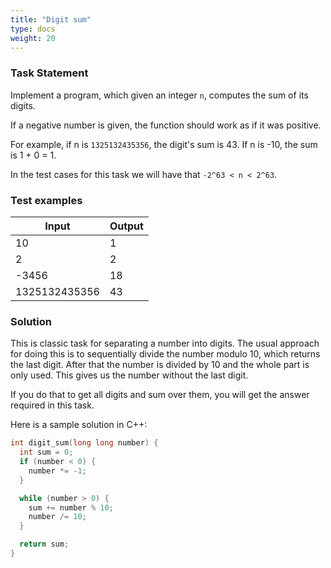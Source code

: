 ```yaml
---
title: "Digit sum"
type: docs
weight: 20
---
```

### Task Statement

Implement a program, which given an integer ```n```, computes the sum of its digits.

If a negative number is given, the function should work as if it was positive.

For example, if n is ```1325132435356```, the digit's sum is 43.
If n is -10, the sum is 1 + 0 = 1.

In the test cases for this task we will have that `-2^63 < n < 2^63`.

### Test examples

| Input | Output |
|--------|----------|
| 10 | 1 |
| 2 | 2 |
| -3456 | 18 |
| 1325132435356 | 43|


### Solution

This is classic task for separating a number into digits. The usual approach for doing this is to sequentially divide the number modulo 10, which returns the last digit. After that the number is divided by 10 and the whole part is only used. This gives us the number without the last digit.

If you do that to get all digits and sum over them, you will get the answer required in this task.

Here is a sample solution in C++:

```cpp
int digit_sum(long long number) {
  int sum = 0;
  if (number < 0) {
    number *= -1;
  }

  while (number > 0) {
    sum += number % 10;
    number /= 10;
  }

  return sum;
}
```
